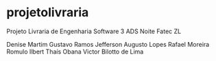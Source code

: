 # projetolivraria
Projeto Livraria de Engenharia Software 3
ADS Noite
Fatec ZL

Denise Martim
Gustavo Ramos
Jefferson Augusto Lopes
Rafael Moreira
Romulo Ilbert
Thaís Obana
Victor Bilotto de Lima
